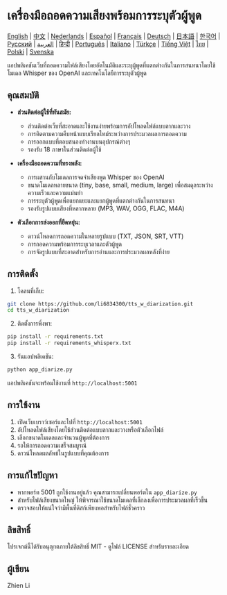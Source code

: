 # เครื่องมือถอดความเสียงพร้อมการระบุตัวผู้พูด

[English](README.md) | [中文](README_zh.md) | [Nederlands](README_nl.md) | [Español](README_es.md) | [Français](README_fr.md) | [Deutsch](README_de.md) | [日本語](README_ja.md) | [한국어](README_ko.md) | [Русский](README_ru.md) | [العربية](README_ar.md) | [हिन्दी](README_hi.md) | [Português](README_pt.md) | [Italiano](README_it.md) | [Türkçe](README_tr.md) | [Tiếng Việt](README_vi.md) | [ไทย](README_th.md) | [Polski](README_pl.md) | [Svenska](README_sv.md)

แอปพลิเคชันเว็บที่ถอดความไฟล์เสียงโดยอัตโนมัติและระบุผู้พูดที่แตกต่างกันในการสนทนาโดยใช้โมเดล Whisper ของ OpenAI และเทคโนโลยีการระบุตัวผู้พูด

## คุณสมบัติ

- **ส่วนติดต่อผู้ใช้ที่ทันสมัย:**
  * ส่วนติดต่อเว็บที่สะอาดและใช้งานง่ายพร้อมการอัปโหลดไฟล์แบบลากและวาง
  * การติดตามความคืบหน้าแบบเรียลไทม์ระหว่างการประมวลผลการถอดความ
  * การออกแบบที่ตอบสนองทำงานบนอุปกรณ์ต่างๆ
  * รองรับ 18 ภาษาในส่วนติดต่อผู้ใช้

- **เครื่องมือถอดความที่ทรงพลัง:**
  * การผสานกับโมเดลการจดจำเสียงพูด Whisper ของ OpenAI
  * ขนาดโมเดลหลายขนาด (tiny, base, small, medium, large) เพื่อสมดุลระหว่างความเร็วและความแม่นยำ
  * การระบุตัวผู้พูดเพื่อแยกแยะและแยกผู้พูดที่แตกต่างกันในการสนทนา
  * รองรับรูปแบบเสียงที่หลากหลาย (MP3, WAV, OGG, FLAC, M4A)

- **ตัวเลือกการส่งออกที่ยืดหยุ่น:**
  * ดาวน์โหลดการถอดความในหลายรูปแบบ (TXT, JSON, SRT, VTT)
  * การถอดความพร้อมการระบุเวลาและตัวผู้พูด
  * การจัดรูปแบบที่สะอาดสำหรับการอ่านและการประมวลผลหลังที่ง่าย

## การติดตั้ง

1. โคลนที่เก็บ:
```bash
git clone https://github.com/li6834300/tts_w_diarization.git
cd tts_w_diarization
```

2. ติดตั้งการพึ่งพา:
```bash
pip install -r requirements.txt
pip install -r requirements_whisperx.txt
```

3. รันแอปพลิเคชัน:
```bash
python app_diarize.py
```

แอปพลิเคชันจะพร้อมใช้งานที่ `http://localhost:5001`

## การใช้งาน

1. เปิดเว็บเบราว์เซอร์และไปที่ `http://localhost:5001`
2. อัปโหลดไฟล์เสียงโดยใช้ส่วนติดต่อแบบลากและวางหรือตัวเลือกไฟล์
3. เลือกขนาดโมเดลและจำนวนผู้พูดที่ต้องการ
4. รอให้การถอดความเสร็จสมบูรณ์
5. ดาวน์โหลดผลลัพธ์ในรูปแบบที่คุณต้องการ

## การแก้ไขปัญหา

- หากพอร์ต 5001 ถูกใช้งานอยู่แล้ว คุณสามารถเปลี่ยนพอร์ตใน `app_diarize.py`
- สำหรับไฟล์เสียงขนาดใหญ่ ให้พิจารณาใช้ขนาดโมเดลที่เล็กลงเพื่อการประมวลผลที่เร็วขึ้น
- ตรวจสอบให้แน่ใจว่ามีพื้นที่ดิสก์เพียงพอสำหรับไฟล์ชั่วคราว

## ลิขสิทธิ์

โปรเจกต์นี้ได้รับอนุญาตภายใต้ลิขสิทธิ์ MIT - ดูไฟล์ LICENSE สำหรับรายละเอียด

## ผู้เขียน

Zhien Li 